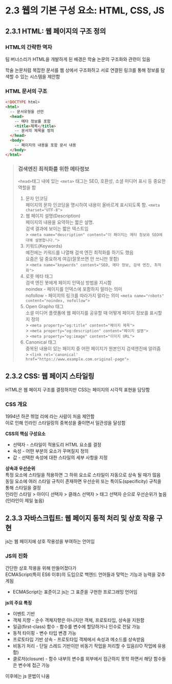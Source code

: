 ﻿# 2.3 웹의 기본 구성 요소: HTML, CSS, JS

## 2.3.1 HTML: 웹 페이지의 구조 정의

### HTML의 간략한 역자

팀 버너스리가 HTML을 개발하게 된 배경은 학술 논문의 구조화와 관련이 있음

학술 논문처럼 복잡한 문서를 웹 상에서 구조화하고 서로 연결된 링크를 통해 정보를 탐색할 수 있는 시스템을 제안함

### HTML 문서의 구조

```html
<!DOCTYPE html>
<html>
  -- 문서유형을 선언
  <head>
    -- 메타 정보를 포함
    <title>제목</title>
    -- 문서의 제목을 정의
  </head>
  <body>
    -- 페이지의 내용을 포함 문서 내용
  </body>
</html>
```

> ### 검색엔진 최적화를 위한 메타정보
>
> `<head>`태그 내에 있는 `<meta>` 태그는 SEO, 호환성, 소셜 미디어 표시 등 중요한 역할을 함<br>
>
> 1. 문자 인코딩<br>
>    페이지의 문자 인코딩을 명시하여 내용이 올바르게 표시되도록 함.
>    `<meta charset="UTF-8">`
> 2. 웹 페이지 설명(Description)<br>
>    페이지의 내용을 요약하는 짧은 설명.<br>
>    검색 결과에 보이는 짧은 텍스트임<br> > `<meta name="description" content="이 페이지는 메타 정보와 SEO에 대해 설명합니다.">`
> 3. 키워드(Keywords)<br>
>    예전에는 키워드를 나열해 검색 엔진 최적화를 하기도 했음<br>
>    요즘은 덜 중요하게 여김(잘못쓰면 안 쓰니만 못함)<br> > `<meta name="keywords" content="SEO, 메타 정보, 검색 엔진, 최적화">`
> 4. 로못 메타 태그<br>
>    검색 엔진 봇에게 페이지 인덱싱 방법을 지시함<br>
>    noindex - 페이지를 인덱스에 포함하지 말라는 의미<br>
>    nofollow - 페이지의 링크를 따라가지 말라는 의미
>    `<meta name="robots" content="noindex, nofollow">`
> 5. Open Grapho 태그<br>
>    소셜 미디어 플랫폼에 웹 페이지를 공유할 때 어떻게 페이지 정보를 표시할 지 정의<br> > `<meta property="og:title" content="페이지 제목">`<br> > `<meta property="og:description" content="페이지 설명">`<br> > `<meta property="og:image" content="이미지 URL">`<br>
> 6. Canonical 태그<br>
>    중복된 내용이 있는 페이지 중 어떤 페이지가 원본인지 검색엔진에 알려줌<br> > `<link rel='canonical' href="https://www.example.com.original-page">`

## 2.3.2 CSS: 웹 페이지 스타일링

HTML은 웹 페이지 구조를 결정하지만 CSS는 페이지의 시각적 표현을 담당함

### CSS 개요

1994년 하콘 뷔엄 리에 라는 사람이 처음 제안함<br>
이로 인해 인라인 스타일링의 중복성을 줄이면서 일관성을 달성함

**CSS의 핵심 구성요소**

- 선택자 - 스타일이 적용도리 HTML 요소를 결정
- 속성 - 어떤 부분의 요소가 꾸며질지 정의
- 값 - 선택한 속성에 대한 스타일의 세부 사항을 지정

**상속과 우선순위**<br>
특정 요소에 스타일을 적용하면 그 하위 요소로 스타일이 자동으로 상속 될 때가 많음<br>
동일 요소에 여러 스타일 규칙이 존재하면 우선순위 또는 특이도(specificity) 규칙을 통해 스타일을 결정<br>
인라인 스타일 > 아이디 선택자 > 클래스 선택자 > 태그 선택자 순으로 우선순위가 높음(인라인이 제일 높음)

## 2.3.3 자바스크립트: 웹 페이지 동적 처리 및 상호 작용 구현

js는 웹 페이지에 상호 작용성을 부여하는 언어임

### JS의 진화

간단한 상호 작용을 위해 만들어졌다가 <br>
ECMAScript(특히 ES6 이후)의 도입으로 백엔드 언어들과 맞먹는 기능과 능력을 갖추게됨

- ECMAScript는 표준이고 js는 그 표준을 구현한 프로그래밍 언어임

**js의 주요 특징**

- 이벤트 기반
- 객체 지향 - 순수 객체지향은 아니지만 객체, 프로토타입, 상속을 지원함
- 일급(first-class) 함수 - 함수를 변수에 할당하거나 인수로 전달 가능
- 동적 타이핑 - 변수 타입 변경 가능
- 프로토타입 기반 상속 - 프로토타입 객체에서 속성과 메소드를 상속받음
- 비동기 처리 - 단일 스레드 기반이만 비동기 작업을 처리할 수 있음(I/O 작업에 유용함)
- 클로저(closure) - 함수 내부의 변수를 외부에서 접근하지 못학 하면서 해당 함수들은 변수에 접근 가능

이후에는 js 문법이 나옴

